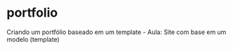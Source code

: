# portfolio
Criando um portfólio baseado em um template - Aula: Site com base em um modelo (template)
